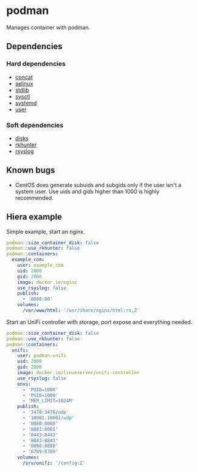 # podman

Manages container with podman.

## Dependencies

### Hard dependencies

* [concat](https://forge.puppet.com/puppetlabs/concat)
* [selinux](https://code.immerda.ch/immerda/puppet-modules/selinux)
* [stdlib](https://forge.puppet.com/puppetlabs/stdlib)
* [sysctl](https://forge.puppet.com/duritong/sysctl)
* [systemd](https://forge.puppet.com/camptocamp/systemd)
* [user](https://code.immerda.ch/immerda/puppet-modules/user)

### Soft dependencies

* [disks](https://code.immerda.ch/immerda/puppet-modules/disks)
* [rkhunter](https://code.immerda.ch/immerda/puppet-modules/rkhunter)
* [rsyslog](https://code.immerda.ch/immerda/puppet-modules/rsyslog)

## Known bugs

* CentOS does generate subuids and subgids only if the user isn't a system user.
  Use uids and gids higher than 1000 is highly recommended.

## Hiera example

Simple example, start an nginx.
```Yaml
podman::size_container_disk: false
podman::use_rkhunter: false
podman::containers:
  example_com:
    user: example_com
    uid: 2000
    gid: 2000
    image: docker.io/nginx
    use_rsyslog: false
    publish:
      - '8080:80'
    volumes:
      /var/www/html: '/usr/share/nginx/html:ro,Z'
```

Start an UniFi controller with storage, port expose and everything needed.
```Yaml
podman::size_container_disk: false
podman::use_rkhunter: false
podman::containers:
  unifi:
    user: podman-unifi
    uid: 2000
    gid: 2000
    image: docker.io/linuxserver/unifi-controller
    use_rsyslog: false
    envs:
      - 'PUID=1000'
      - 'PGID=1000'
      - 'MEM_LIMIT=1024M'
    publish:
      - '3478:3478/udp'
      - '10001:10001/udp'
      - '8080:8080'
      - '8081:8081'
      - '8443:8443'
      - '8843:8843'
      - '8880:8880'
      - '6789:6789'
    volumes:
      /srv/unifi: '/config:Z'
```
